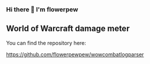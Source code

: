 ### Hi there 👋 I'm flowerpew

## World of Warcraft damage meter
You can find the repository here:

https://github.com/flowerpewpew/wowcombatlogparser
<!--
**flowerpewpew/flowerpewpew** is a ✨ _special_ ✨ repository because its `README.md` (this file) appears on your GitHub profile.

Here are some ideas to get you started:

- 🔭 I’m currently working on ...
- 🌱 I’m currently learning ...
- 👯 I’m looking to collaborate on ...
- 🤔 I’m looking for help with ...
- 💬 Ask me about ...
- 📫 How to reach me: ...
- 😄 Pronouns: ...
- ⚡ Fun fact: ...
-->
